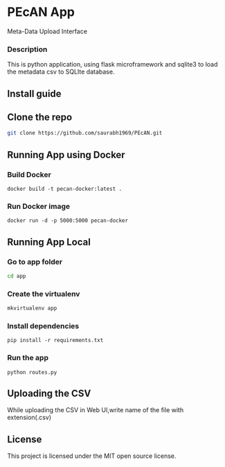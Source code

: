 PEcAN App
======================
Meta-Data Upload Interface


### Description
This is python application, using flask microframework and sqlite3 to load the metadata csv to SQLIte database.

## Install guide

## Clone the repo

```bash
git clone https://github.com/saurabh1969/PEcAN.git
```
## Running App using Docker


### Build Docker

``` shell
docker build -t pecan-docker:latest . 
```

### Run Docker image

``` shell
docker run -d -p 5000:5000 pecan-docker
```

## Running App Local

### Go to app folder

```bash
cd app
```

### Create the virtualenv
```bash
mkvirtualenv app
```

### Install dependencies
```shell
pip install -r requirements.txt
```

### Run the app
```shell
python routes.py
```

## Uploading the CSV
 While uploading the CSV in Web UI,write name of the file with extension(.csv)

## License

This project is licensed under the MIT open source license.
